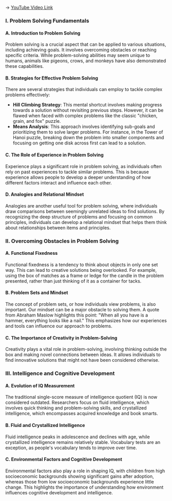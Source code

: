 -> [YouTube Video Link](https://www.youtube.com/watch?v=-yZ2xfxj98g&list=PLWoagukcejEy1E5u7RGR8ziBlmDfK7wlp&index=13&pp=iAQB)

### I. Problem Solving Fundamentals
#### A. Introduction to Problem Solving

Problem solving is a crucial aspect that can be applied to various situations, including achieving goals. It involves overcoming obstacles or reaching specific criteria. While problem-solving abilities may seem unique to humans, animals like pigeons, crows, and monkeys have also demonstrated these capabilities.

#### B. Strategies for Effective Problem Solving

There are several strategies that individuals can employ to tackle complex problems effectively:

*   **Hill Climbing Strategy**: This mental shortcut involves making progress towards a solution without revisiting previous steps. However, it can be flawed when faced with complex problems like the classic "chicken, grain, and fox" puzzle.
*   **Means Analysis**: This approach involves identifying sub-goals and prioritizing them to solve larger problems. For instance, in the Tower of Hanoi puzzle, breaking down the problem into smaller components and focusing on getting one disk across first can lead to a solution.

#### C. The Role of Experience in Problem Solving

Experience plays a significant role in problem solving, as individuals often rely on past experiences to tackle similar problems. This is because experience allows people to develop a deeper understanding of how different factors interact and influence each other.

#### D. Analogies and Relational Mindset

Analogies are another useful tool for problem solving, where individuals draw comparisons between seemingly unrelated ideas to find solutions. By recognizing the deep structure of problems and focusing on common principles, individuals can develop a relational mindset that helps them think about relationships between items and principles.

### II. Overcoming Obstacles in Problem Solving
#### A. Functional Fixedness

Functional fixedness is a tendency to think about objects in only one set way. This can lead to creative solutions being overlooked. For example, using the box of matches as a frame or ledge for the candle in the problem presented, rather than just thinking of it as a container for tacks.

#### B. Problem Sets and Mindset

The concept of problem sets, or how individuals view problems, is also important. Our mindset can be a major obstacle to solving them. A quote from Abraham Maslow highlights this point: "When all you have is a hammer, everything looks like a nail." This emphasizes how our experiences and tools can influence our approach to problems.

#### C. The Importance of Creativity in Problem-Solving

Creativity plays a vital role in problem-solving, involving thinking outside the box and making novel connections between ideas. It allows individuals to find innovative solutions that might not have been considered otherwise.

### III. Intelligence and Cognitive Development
#### A. Evolution of IQ Measurement

The traditional single-score measure of intelligence quotient (IQ) is now considered outdated. Researchers focus on fluid intelligence, which involves quick thinking and problem-solving skills, and crystallized intelligence, which encompasses acquired knowledge and book smarts.

#### B. Fluid and Crystallized Intelligence

Fluid intelligence peaks in adolescence and declines with age, while crystallized intelligence remains relatively stable. Vocabulary tests are an exception, as people's vocabulary tends to improve over time.

#### C. Environmental Factors and Cognitive Development

Environmental factors also play a role in shaping IQ, with children from high socioeconomic backgrounds showing significant gains after adoption, whereas those from low socioeconomic backgrounds experience little change. This highlights the importance of understanding how environment influences cognitive development and intelligence.